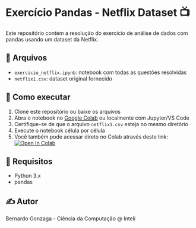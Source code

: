 # Exercício Pandas - Netflix Dataset 📺

Este repositório contém a resolução do exercício de análise de dados com pandas usando um dataset da Netflix.

## 📁 Arquivos

- `exercicio_netflix.ipynb`: notebook com todas as questões resolvidas
- `netflix1.csv`: dataset original fornecido

## 🚀 Como executar

1. Clone este repositório ou baixe os arquivos
2. Abra o notebook no [Google Colab](https://colab.research.google.com) ou localmente com Jupyter/VS Code
3. Certifique-se de que o arquivo `netflix1.csv` esteja no mesmo diretório
4. Execute o notebook célula por célula
5. Você também pode acessar direto no Colab através deste link: [![Open In Colab](https://colab.research.google.com/assets/colab-badge.svg)](https://colab.research.google.com/github/BernardoLaurindo/exercicio-pandas-netflix/blob/main/exercicio_netflix.ipynb)


## 📌 Requisitos

- Python 3.x
- pandas

## ✍️ Autor

Bernardo Gonzaga - Ciência da Computação @ Inteli
